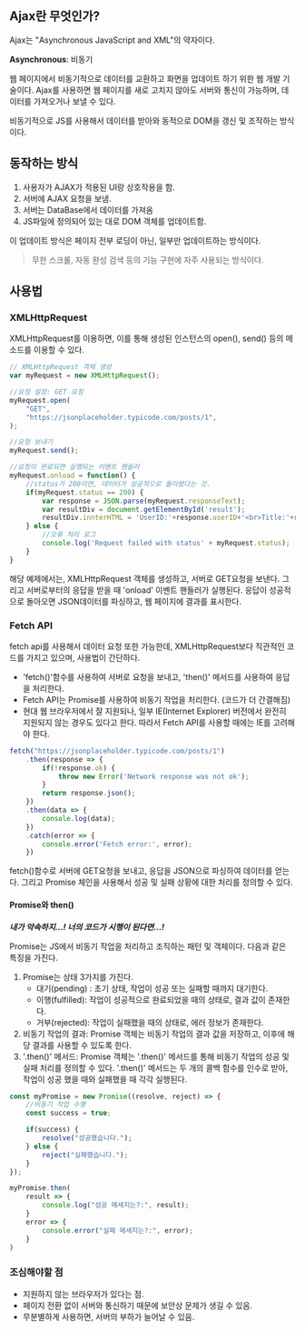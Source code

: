 
## Ajax란 무엇인가?

Ajax는 "Asynchronous JavaScript and XML"의 약자이다.

**Asynchronous**: 비동기

웹 페이지에서 비동기적으로 데이터를 교환하고 화면을 업데이트 하기 위한 웹 개발 기술이다. Ajax를 사용하면 웹 페이지를 새로 고치지 않아도 서버와 통신이 가능하며, 데이터를 가져오거나 보낼 수 있다.

비동기적으로 JS를 사용해서 데이터를 받아와 동적으로 DOM을 갱신 및 조작하는 방식이다.

## 동작하는 방식

 1. 사용자가 AJAX가 적용된 UI랑 상호작용을 함.
 2. 서버에 AJAX 요청을 보냄.
 3. 서버는 DataBase에서 데이터를 가져옴
 4. JS파일에 정의되어 있는 대로 DOM 객체를 업데이트함.

이 업데이트 방식은 페이지 전부 로딩이 아닌, 일부만 업데이트하는 방식이다.

>무한 스크롤, 자동 완성 검색 등의 기능 구현에 자주 사용되는 방식이다.


## 사용법

### XMLHttpRequest

XMLHttpRequest를 이용하면, 이를 통해 생성된 인스턴스의 open(), send() 등의 메소드를 이용할 수 있다.

```javascript
// XMLHttpRequest 객체 생성
var myRequest = new XMLHttpRequest();

//요청 설정: GET 요청
myRequest.open(
	"GET",
	"https://jsonplaceholder.typicode.com/posts/1",
);

//요청 보내기
myRequest.send();

//요청이 완료되면 실행되는 이벤트 핸들러
myRequest.onload = function() {
	//status가 200이면, 데이터가 성공적으로 돌아왔다는 것.
	if(myRequest.status == 200) {
		var response = JSON.parse(myRequest.responseText);
		var resultDiv = document.getElementById('result');
		resultDiv.innterHTML = 'UserID:'+response.userID+'<br>Title:'+response.title;
	} else {
		//오류 처리 로그
		console.log('Request failed with status' + myRequest.status);
	}
}
```

해당 예제에서는, XMLHttpRequest 객체를 생성하고, 서버로 GET요청을 보낸다. 그리고 서버로부터의 응답을 받을 때 'onload' 이벤트 핸들러가 실행된다. 응답이 성공적으로 돌아오면 JSON데이터를 파싱하고, 웹 페이지에 결과를 표시한다.

### Fetch API

fetch api를 사용해서 데이터 요청 또한 가능한데, XMLHttpRequest보다 직관적인 코드를 가지고 있으며, 사용법이 간단하다.

- 'fetch()'함수를 사용하여 서버로 요청을 보내고, 'then()' 메서드를 사용하여 응답을 처리한다.
- Fetch API는 Promise를 사용하여 비동기 작업을 처리한다. (코드가 더 간결해짐)
- 현대 웹 브라우저에서 잘 지원되나, 일부 IE(Internet Explorer) 버전에서 완전히 지원되지 않는 경우도 있다고 한다. 따라서 Fetch API를 사용할 때에는 IE를 고려해야 한다.

```javascript
fetch("https://jsonplaceholder.typicode.com/posts/1")
	.then(response => {
		if(!response.ok) {
			throw new Error('Network response was not ok');
		}
		return response.json();
	})
	.then(data => {
		console.log(data);
	})
	.catch(error => {
		console.error('Fetch error:', error);
	})
```

fetch()함수로 서버에 GET요청을 보내고, 응답을 JSON으로 파싱하여 데이터를 얻는다. 그리고 Promise 체인을 사용해서 성공 및 실패 상황에 대한 처리를 정의할 수 있다.

#### Promise와 then()

_**내가 약속하지...! 너의 코드가 시행이 된다면...!**_

Promise는 JS에서 비동기 작업을 처리하고 조직하는 패턴 및 객체이다. 다음과 같은 특징을 가진다.

1. Promise는 상태 3가지를 가진다.
	- 대기(pending) : 초기 상태, 작업이 성공 또는 실패할 때까지 대기한다.
	- 이행(fulfilled): 작업이 성공적으로 완료되었을 때의 상태로, 결과 값이 존재한다.
	- 거부(rejected): 작업이 실패했을 때의 상태로, 에러 정보가 존재한다.
2. 비동기 작업의 결과: Promise 객체는 비동기 작업의 결과 값을 저장하고, 이후에 해당 결과를 사용할 수 있도록 한다.
3. '.then()' 메서드: Promise 객체는 '.then()' 메서드를 통해 비동기 작업의 성공 및 실패 처리를 정의할 수 있다. '.then()' 메서드는 두 개의 콜백 함수를 인수로 받아, 작업이 성공 했을 때와 실패했을 때 각각 실행된다.

```javascript
const myPromise = new Promise((resolve, reject) => {
	//비동기 작업 수행
	const success = true;

	if(success) {
		resolve("성공했습니다.");
	} else {
		reject("실패했습니다.");
	}
});

myPromise.then(
	result => {
		console.log("성공 메세지는?:", result);
	}
	error => {
		console.error("실패 메세지는?:", error);
	}
)
```

### 조심해야할 점

- 지원하지 않는 브라우저가 있다는 점.
- 페이지 전환 없이 서버와 통신하기 때문에 보안상 문제가 생길 수 있음.
- 무분별하게 사용하면, 서버의 부하가 늘어날 수 있음.